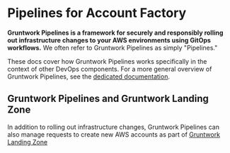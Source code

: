 # Pipelines for Account Factory

**Gruntwork Pipelines is a framework for securely and responsibly rolling out infrastructure changes to your AWS environments using GitOps workflows.** We often refer to Gruntwork Pipelines as simply "Pipelines."

These docs cover how Gruntwork Pipelines works specifically in the context of other DevOps components. For a more general overview of Gruntwork Pipelines, see the [dedicated documentation](/pipelines/overview).

## Gruntwork Pipelines and Gruntwork Landing Zone

In addition to rolling out infrastructure changes, Gruntwork Pipelines can also manage requests to create new AWS accounts as part of [Gruntwork Landing Zone](/landing-zone)
